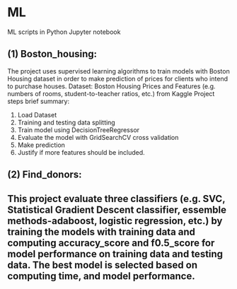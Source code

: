 # ML

ML scripts in Python Jupyter notebook
## (1) Boston_housing: 
The project uses supervised learning algorithms to train models with Boston Housing dataset in order to make prediction of prices for clients who intend to purchase houses.
Dataset: Boston Housing Prices and Features (e.g. numbers of rooms, student-to-teacher ratios, etc.) from Kaggle
Project steps brief summary: 
1) Load Dataset
2) Training and testing data splitting
3) Train model using DecisionTreeRegressor
4) Evaluate the model with GridSearchCV cross validation
5) Make prediction
6) Justify if more features should be included.


## (2) Find_donors: 
This project evaluate three classifiers (e.g. SVC, Statistical Gradient Descent classifier, essemble methods-adaboost, logistic regression, etc.) by training the models with training data and computing accuracy_score and f0.5_score for model performance on training data and testing data. The best model is selected based on computing time, and model performance. 
-
